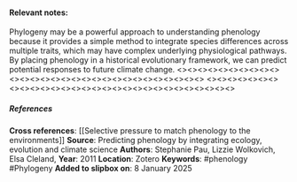 #### **Relevant notes**:
Phylogeny may be a powerful approach to understanding phenology because it provides a simple method to integrate species differences across multiple traits, which may have complex underlying physiological pathways. By placing phenology in a historical evolutionary framework, we can predict potential responses to future climate change.
<><><><><><><><><><><><><><><><><><><><><><><><><><><><><>
<><><><><><><><><><><><><><><><><><><><><><><><><><><><><>
##### References
**Cross references**: 
[[Selective pressure to match phenology to the environments]]
**Source**: Predicting phenology by integrating ecology, evolution and climate science
**Authors**: Stephanie Pau, Lizzie Wolkovich, Elsa Cleland, 
**Year**: 2011
**Location**: Zotero
**Keywords**: #phenology #Phylogeny
**Added to slipbox on**: 8 January 2025